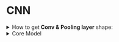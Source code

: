 # CNN
<div style='width:1000px;margin:auto'>

<details><summary>How to get<b> Conv & Pooling layer</b> shape:</summary>
<p>
<h4>1. Conv layer shape</h4>
$$O = \frac{W - K + 2 * P}{S}+1$$

<ul>
<li><b>O</b>: Output Height/Length.</li>
<li><b>W</b>: Input Height/Length.</li>
<li><b>K</b>: Filter size.</li>
<li><b>P</b>: Same Padding.</li>
$$P = \frac{K-1}{2}$$
<li><b>S</b>: Stride.</li>
</ul>
<hr>

<h4>2. Pooling Output shape</h4>
$$O = \frac{W}{K}$$

<ul>
<li><b>W</b>: Input Height/Width.</li>
<li><b>K</b>: Filter Size.</li>
</ul>
</p>
</details>

<details><summary>Core Model</summary>
<p>

<h4>1. Import Libraries</h4>
~~~python
import torch
import torch.nn as nn
import torchvision.transforms as transforms
import torchvision.datasets as dsets
from torch.autograd import Variable
~~~

<h4>2. Upload MNIST Dataset</h4>
~~~python
train_dataset = dsets.MNIST(root='./data', 
                            train=True, 
                            transform=transforms.ToTensor(),
                            download=True)

test_dataset = dsets.MNIST(root='./data', 
                           train=False, 
                           transform=transforms.ToTensor())
~~~

<h4>3. Making Dataset Iterable</h4>
~~~python
batch_size = 100
n_iters = 3000
num_epochs = n_iters / (len(train_dataset) / batch_size)
num_epochs = int(num_epochs)

train_loader = torch.utils.data.DataLoader(dataset=train_dataset, 
                                           batch_size=batch_size, 
                                           shuffle=True)

test_loader = torch.utils.data.DataLoader(dataset=test_dataset, 
                                          batch_size=batch_size, 
                                          shuffle=False)
~~~

<h4>4. Build the model</h4>
~~~python
class CNNModel(nn.Module):
    def __init__(self):
        super(CNNModel, self).__init__()
        
        # Convolution 1
        # Note: we're using 'same' padding.
        # For 'valid' padding --> make padding=0
        self.cnn1 = nn.Conv2d(in_channels=1, 
                              out_channels=16, 
                              kernel_size=5,
                              stride=1, 
                              padding=2)
        self.relu1 = nn.ReLU()
        
        # MaxPool 1
        self.maxpool1 = nn.MaxPool2d(kernel_size=2) # you can use nn.AvgPool2d(kernel_size=2)
        
        # Convolution 2
        self.cnn2 = nn.Conv2d(in_channels=16, 
                              out_channels=32,
                              kernel_size=5,
                              stride=1,
                              padding=2)
        self.relu2 = nn.ReLU()
        
        # MaxPool 2
        self.maxpool2 = nn.MaxPool2d(kernel_size=2)  # you can use nn.AvgPool2d(kernel_size=2)
        
        # Fully Connected layer (readout)
        # Note: You have to calculate the dimensions here yourself.
        self.fc1 = nn.Linear(32 * 7 * 7, 10)
        
    def forward(self, x):
        out = self.cnn1(x)
        out = self.relu1(out)
        out = self.maxpool1(out)
        out = self.cnn2(out)
        out = self.relu2(out)
        out = self.maxpool2(out)
        # Resize:
        # Original Size: (100, 32, 7, 7)
        # out.size(0): 100
        # New out size: (100, 32*7*7)
        out = out.view(out.size(0), -1)
        return self.fc1(out)
~~~

<h4>5. Instantiate Model Class</h4>
~~~python
model = CNNModel()

#######################
#  USE GPU FOR MODEL  #
#######################

if torch.cuda.is_available():
    model.cuda()
    
criterion = nn.CrossEntropyLoss()

learning_rate = 0.001

optimizer = torch.optim.SGD(model.parameters(), lr=learning_rate)
~~~

<h4>6. Print Weight sizes</h4>
~~~python
for i in range(6):
    print(list(model.parameters())[i].size())
~~~

<h4>7. Loop over epochs</h4>
~~~python
iter = 0
for epoch in range(num_epochs):
    for i, (images, labels) in enumerate(train_loader):
        
        #######################
        #  USE GPU FOR MODEL  #
        #######################
        if torch.cuda.is_available():
            images = Variable(images.cuda())
            labels = Variable(labels.cuda())
        else:
            images = Variable(images)
            labels = Variable(labels)
        
        # Clear gradients w.r.t. parameters
        optimizer.zero_grad()
        
        # Forward pass to get output/logits
        outputs = model(images)
        
        # Calculate Loss: softmax --> cross entropy loss
        loss = criterion(outputs, labels)
        
        # Getting gradients w.r.t. parameters
        loss.backward()
        
        # Updating parameters
        optimizer.step()
        
        iter += 1
        
        if iter % 500 == 0:
            # Calculate Accuracy         
            correct = 0
            total = 0
            # Iterate through test dataset
            for images, labels in test_loader:
                #######################
                #  USE GPU FOR MODEL  #
                #######################
                if torch.cuda.is_available():
                    images = Variable(images.cuda())
                else:
                    images = Variable(images)
                
                # Forward pass only to get logits/output
                outputs = model(images)
                
                # Get predictions from the maximum value
                predicted = torch.max(outputs.data, 1)[1]
                
                # Total number of labels
                total += labels.size(0)
                
                #######################
                #  USE GPU FOR MODEL  #
                #######################
                # Total correct predictions
                if torch.cuda.is_available():
                    correct += (predicted.cpu() == labels.cpu()).sum()
                else:
                    correct += (predicted == labels).sum()

            
            accuracy = 100 * correct / total
            
            # Print Loss
             print(f'> {bg("Epoch", "s")}:{epoch}\t{bg("Iteration", "s", "grey")}:{iter} \t{bg("Loss", "s", "red")}:{loss.data:.4}\t{bg("Accuracy", "s", "green")}:{accuracy}')
~~~
</p>
</details>

<details><summary><b>Save</b> & <b>Load</b> weights</summary>
<p>
<h4>1. Save weights</h4>
~~~python
torch.save(model.state_dict(), 'linearReg_model.pkl')
~~~

<h4>2. Load Weights</h4>
~~~python
model.load_state_dict(torch.load('linearReg_model.pkl'))
~~~
</p>
</details>

</div>
